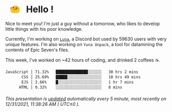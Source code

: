 <h1>   <img src="./spoink.gif" style="vertical-align:middle;" width="30px">   Hello ! </h1>

Nice to meet you! I'm just a guy without a tomorrow, who likes to develop little things with his poor knowledge.

Currently, I'm working on <a href='https://github.com/Asgarrrr/Luna'>`Luna`</a>, a Discord bot used by 59630 users with very unique features. I'm also working on `Yuna Unpack`, a tool for datamining the contents of Epic Seven's files.

This week, I've worked on ~42 hours of coding, and drinked 2 coffees ☕.

```
JavaScript │ 71.32%   ██████████████░░░░░░   30 hrs 2 mins
       CSS │ 25.69%   █████░░░░░░░░░░░░░░░   10 hrs 49 mins
       EJS │ 2.66%    █░░░░░░░░░░░░░░░░░░░   1 hr 7 mins
      HTML │ 0.32%    ░░░░░░░░░░░░░░░░░░░░   8 mins
```

###### This presentation is [updated](https://github.com/Asgarrrr) automatically every 5 minute, most recently on 12/31/2021, 11:38:26 AM ( UTC±0 ).